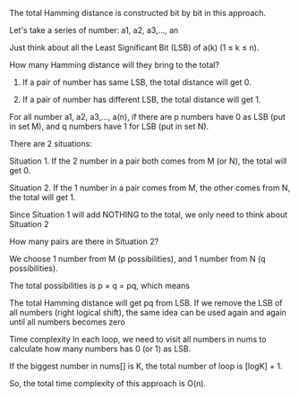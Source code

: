 The total Hamming distance is constructed bit by bit in this approach.

Let's take a series of number: a1, a2, a3,..., an

Just think about all the Least Significant Bit (LSB) of a(k) (1 ≤ k ≤ n).

How many Hamming distance will they bring to the total?

1. If a pair of number has same LSB, the total distance will get 0.

2. If a pair of number has different LSB, the total distance will get 1.

For all number a1, a2, a3,..., a(n), if there are p numbers have 0 as LSB (put in set M), and q numbers have 1 for LSB (put in set N).

There are 2 situations:

Situation 1. If the 2 number in a pair both comes from M (or N), the total will get 0.

Situation 2. If the 1 number in a pair comes from M, the other comes from N, the total will get 1.

Since Situation 1 will add NOTHING to the total, we only need to think about Situation 2

How many pairs are there in Situation 2?

We choose 1 number from M (p possibilities), and 1 number from N (q possibilities).

The total possibilities is p × q = pq, which means

The total Hamming distance will get pq from LSB.
If we remove the LSB of all numbers (right logical shift), the same idea can be used again and again until all numbers becomes zero

Time complexity
In each loop, we need to visit all numbers in nums to calculate how many numbers has 0 (or 1) as LSB.

If the biggest number in nums[] is K, the total number of loop is [logK] + 1.

So, the total time complexity of this approach is O(n).

